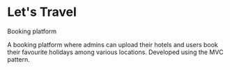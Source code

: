 # Let's Travel
Booking platform

A booking platform where admins can upload their hotels and users book their favourite holidays among various locations. Developed using the MVC pattern.

